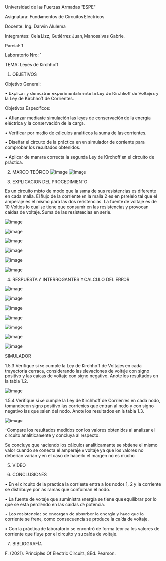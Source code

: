 Universidad de las Fuerzas Armadas "ESPE"

Asignatura: Fundamentos de Circuitos Eléctricos

Docente: Ing. Darwin Alulema

Integrantes: Cela Lizz, Gutiérrez Juan, Manosalvas Gabriel.


Parcial: 1

Laboratorio Nro: 1

TEMA: Leyes de Kirchhoff

1. OBJETIVOS
 
Objetivo General:

•	Explicar y demostrar experimentalmente la Ley de Kirchhoff de Voltajes y la Ley de Kirchhoff de Corrientes.

Objetivos Específicos:

•	Afianzar mediante simulación las leyes de conservación de la energía eléctrica y la conservación de la carga.

•	Verificar por medio de cálculos analíticos la suma de las corrientes.

•	Diseñar el circuito de la práctica en un simulador de corriente para comprobar los resultados obtenidos.

•	Aplicar de manera correcta la segunda Ley de Kirchoff en el circuito de práctica.



2. MARCO TEÓRICO 
![image](https://user-images.githubusercontent.com/94025287/141848332-0939f924-53da-4626-bd26-d9db78545b92.png)
![image](https://user-images.githubusercontent.com/94025287/141489329-3653082a-1560-4cd8-bf03-f6f10ddbc0e8.png)

3. EXPLICACION DEL PROCEDIMIENTO

Es un circuito mixto de modo que la suma de sus resistencias es diferente en cada malla.
El flujo de la corriente en la malla 2 es en parelelo tal que el amperaje es el mismo para las dos resistencias.
La fuente de voltaje es de 10 Voltios lo cual se tiene que consumir en las resistencias y provocan caídas de voltaje.
Suma de las resistencias en serie.

![image](https://user-images.githubusercontent.com/105887502/169534292-44e83768-8dd9-43a1-b1b5-e42b0bb6ce92.png)

![image](https://user-images.githubusercontent.com/105887502/169534366-9ab75c02-0908-4ada-9baf-098cb6d6624d.png)

![image](https://user-images.githubusercontent.com/105887502/169534376-a5afa3f2-6999-4743-8e31-454753eb589f.png)

![image](https://user-images.githubusercontent.com/105887502/169534423-18d6cfd4-a935-4eb2-9966-e18d1b4dc975.png)

![image](https://user-images.githubusercontent.com/105887502/169534471-57b7b3e3-aaa4-428f-a8b0-55bbf039da23.png)

![image](https://user-images.githubusercontent.com/105887502/169534532-df0ebbae-414d-42e1-b652-30c8f62947eb.png)



4. RESPUESTA A INTERROGANTES Y CALCULO DEL ERROR

![image](https://user-images.githubusercontent.com/105887502/169534686-f2ee6215-d74d-42be-8a0a-477de79aa684.png)

![image](https://user-images.githubusercontent.com/105887502/169534775-b4f35f4e-ad40-49dd-9c22-e1d9b6268509.png)

![image](https://user-images.githubusercontent.com/105887502/169534879-87259d09-c381-4b4a-bc6f-97f3452b6420.png)

![image](https://user-images.githubusercontent.com/105887502/169535725-fe5306ab-4e87-4499-b08e-ace5f8821c57.png)

![image](https://user-images.githubusercontent.com/105887502/169535052-b4113659-e279-4372-8537-7b70832105af.png)

![image](https://user-images.githubusercontent.com/105887502/169535414-4e7a4956-73e0-466a-b7bb-485c5ca74cf8.png)

![image](https://user-images.githubusercontent.com/105887502/169542438-c8bf75c1-645a-4f02-a152-de29f1c9e556.png)

SIMULADOR

1.5.3 Verifique si se cumple la Ley de Kirchhoff de Voltajes en cada trayectoria cerrada, considerando las elevaciones de voltaje con signo positivo y las caídas de voltaje con signo negativo. Anote los resultados en la tabla 1.2.

![image](https://user-images.githubusercontent.com/105887502/169546572-eb18a8a3-e51e-4528-af40-d2142c94262e.png)

1.5.4 Verifique si se cumple la Ley de Kirchhoff de Corrientes en cada nodo, tomandocon signo positivo las corrientes que entran al nodo y con signo negativo las que salen del nodo. Anote los resultados en la tabla 1.3.

![image](https://user-images.githubusercontent.com/105887502/169548354-069d9b42-609f-499d-8cf2-f9803ba459ea.png)

-Compare los resultados medidos con los valores obtenidos al analizar el circuito analíticamente y concluya al respecto.

Se concluye que haciendo los cálculos analiticamante  se obtiene el mismo valor cuando se conecta el amperaje o voltaje ya que los valores no deberían varian y en el caso de hacerlo el margen no es mucho


5. VIDEO



6. CONCLUSIONES

•	En el circuito de la practica la corriente entra a los nodos 1, 2 y la corriente se distribuye por las ramas que conforman el nodo.

•	La fuente de voltaje que suministra energía se tiene que equilibrar por lo que se esta perdiendo en las caídas de potencia.

•	Las resistencias se encargan de absorber la energía y hace que la corriente se frene, como consecuencia se produce la caída de voltaje.

•	Con la práctica de laboratorio se encontró de forma teórica los valores de corriente que fluye por el circuito y su caída de voltaje.



7. BIBLIOGRAFÍA

F. (2021). Principles Of Electric Circuits, 8Ed. Pearson.
